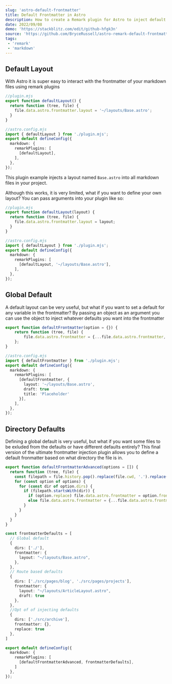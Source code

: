 ```yaml
---
slug: 'astro-default-frontmatter'
title: Default Frontmatter in Astro
description: How to create a Remark plugin for Astro to inject default frontmatter values into your markdown
date: 2022/09/08
demo: 'https://stackblitz.com/edit/github-hfgk3n'
source: 'https://github.com/BryceRussell/astro-remark-default-frontmatter'
tags:
 - 'remark'
 - 'markdown'
---
```


## Default Layout

With Astro it is super easy to interact with the frontmatter of your markdown files using remark plugins

```ts
//plugin.mjs
export function defaultLayout() {
  return function (tree, file) {
    file.data.astro.frontmatter.layout = '~/layouts/Base.astro';
  }
}
```
```ts
//astro.config.mjs
import { defaultLayout } from './plugin.mjs';
export default defineConfig({
  markdown: {
    remarkPlugins: [
      [defaultLayout],
    ],
  },
});
```

This plugin example injects a layout named `Base.astro` into all markdown files in your project.

Although this works, it is very limited, what if you want to define your own layout? You can pass arguments into your plugin like so:

```ts
//plugin.mjs
export function defaultLayout(layout) {
  return function (tree, file) {
    file.data.astro.frontmatter.layout = layout;
  }
}
```
```ts
//astro.config.mjs
import { defaultLayout } from './plugin.mjs';
export default defineConfig({
  markdown: {
    remarkPlugins: [
      [defaultLayout, '~/layouts/Base.astro'],
    ],
  },
});
```


## Global Default

A default layout can be very useful, but what if you want to set a default for any variable in the frontmatter? By passing an object as an argument you can use the object to inject whatever defaults you want into the frontmatter

```ts
export function defaultFrontmatter(option = {}) {
    return function (tree, file) {
        file.data.astro.frontmatter = {...file.data.astro.frontmatter, ...option};
    };
}
```

```ts
//astro.config.mjs
import { defaultFrontmatter } from './plugin.mjs';
export default defineConfig({
  markdown: {
    remarkPlugins: [
      [defaultFrontmatter, {
        layout: '~/layouts/Base.astro',
        draft: true
        title: 'Placeholder'
      }],
    ],
  },
});
```

## Directory Defaults

Defining a global default is very useful, but what if you want some files to be exluded from the defaults or have different defaults entirely? This final version of the ultimate frontmatter injection plugin allows you to define a default fronmatter based on what directory the file is in.

```ts
export function defaultFrontmatterAdvanced(options = []) {
  return function (tree, file) {
    const filepath = file.history.pop().replace(file.cwd, '.').replace(/\\/g, '/')
    for (const option of options) {
      for (const dir of option.dirs) {
        if (filepath.startsWith(dir)) {
          if (option.replace) file.data.astro.frontmatter = option.frontmatter
          else file.data.astro.frontmatter = {...file.data.astro.frontmatter, ...option.frontmatter}
        }
      }
    }
  }
}
```
```ts
const frontmatterDefaults = [
  // Global default
  {
    dirs: ['./'],
    frontmatter: {
      layout: "~/layouts/Base.astro",
    },
  },
  // Route based defaults
  {
    dirs: ['./src/pages/blog', './src/pages/projects'],
    frontmatter: {
      layout: "~/layouts/ArticleLayout.astro",
      draft: true
    },
  },
  //Opt of of injecting defaults
  {
    dirs: ['./src/archive'],
    frontmatter: {},
    replace: true
  },
]

export default defineConfig({
  markdown: {
    remarkPlugins: [
      [defaultFrontmatterAdvanced, frontmatterDefaults],
    ]
  },
});

```